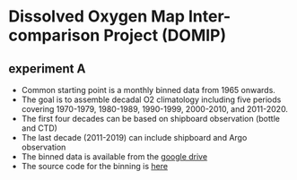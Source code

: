 # Dissolved Oxygen Map Inter-comparison Project (DOMIP)

## experiment A
  - Common starting point is a monthly binned data from 1965 onwards.
  - The goal is to assemble decadal O2 climatology including five periods covering 1970-1979, 1980-1989, 1990-1999, 2000-2010, and 2011-2020.
  - The first four decades can be based on shipboard observation (bottle and CTD)
  - The last decade (2011-2019) can include shipboard and Argo observation
  - The binned data is available from the [google drive](https://drive.google.com/drive/folders/1Bdv-6nd4sWBaaGsWDTXJ_xO_hKI7Zi4y?usp=drive_link)
  - The source code for the binning is [here](https://github.com/takaito1/DOMIP/blob/main/bin_wod_bottle_v0.ipynb)
